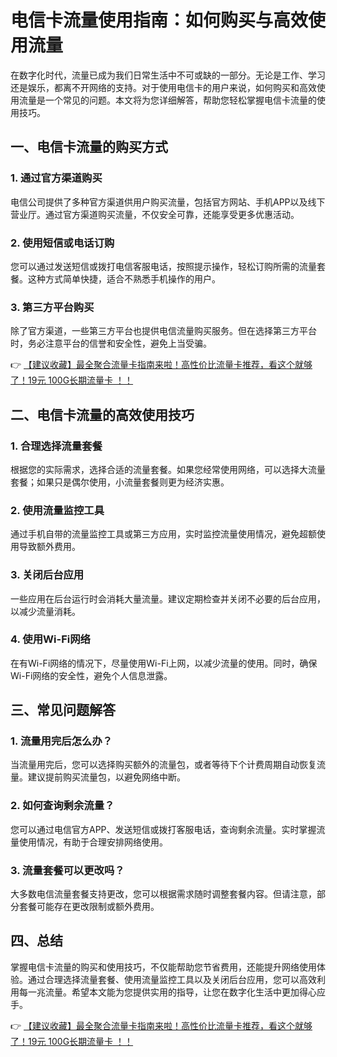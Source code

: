 # 电信卡流量使用指南：如何购买与高效使用流量

在数字化时代，流量已成为我们日常生活中不可或缺的一部分。无论是工作、学习还是娱乐，都离不开网络的支持。对于使用电信卡的用户来说，如何购买和高效使用流量是一个常见的问题。本文将为您详细解答，帮助您轻松掌握电信卡流量的使用技巧。

## 一、电信卡流量的购买方式

### 1. 通过官方渠道购买
电信公司提供了多种官方渠道供用户购买流量，包括官方网站、手机APP以及线下营业厅。通过官方渠道购买流量，不仅安全可靠，还能享受更多优惠活动。

### 2. 使用短信或电话订购
您可以通过发送短信或拨打电信客服电话，按照提示操作，轻松订购所需的流量套餐。这种方式简单快捷，适合不熟悉手机操作的用户。

### 3. 第三方平台购买
除了官方渠道，一些第三方平台也提供电信流量购买服务。但在选择第三方平台时，务必注意平台的信誉和安全性，避免上当受骗。

👉 [【建议收藏】最全聚合流量卡指南来啦！高性价比流量卡推荐，看这个就够了！19元 100G长期流量卡 ！！](https://bit.ly/Liuliangka)

## 二、电信卡流量的高效使用技巧

### 1. 合理选择流量套餐
根据您的实际需求，选择合适的流量套餐。如果您经常使用网络，可以选择大流量套餐；如果只是偶尔使用，小流量套餐则更为经济实惠。

### 2. 使用流量监控工具
通过手机自带的流量监控工具或第三方应用，实时监控流量使用情况，避免超额使用导致额外费用。

### 3. 关闭后台应用
一些应用在后台运行时会消耗大量流量。建议定期检查并关闭不必要的后台应用，以减少流量消耗。

### 4. 使用Wi-Fi网络
在有Wi-Fi网络的情况下，尽量使用Wi-Fi上网，以减少流量的使用。同时，确保Wi-Fi网络的安全性，避免个人信息泄露。

## 三、常见问题解答

### 1. 流量用完后怎么办？
当流量用完后，您可以选择购买额外的流量包，或者等待下个计费周期自动恢复流量。建议提前购买流量包，以避免网络中断。

### 2. 如何查询剩余流量？
您可以通过电信官方APP、发送短信或拨打客服电话，查询剩余流量。实时掌握流量使用情况，有助于合理安排网络使用。

### 3. 流量套餐可以更改吗？
大多数电信流量套餐支持更改，您可以根据需求随时调整套餐内容。但请注意，部分套餐可能存在更改限制或额外费用。

## 四、总结

掌握电信卡流量的购买和使用技巧，不仅能帮助您节省费用，还能提升网络使用体验。通过合理选择流量套餐、使用流量监控工具以及关闭后台应用，您可以高效利用每一兆流量。希望本文能为您提供实用的指导，让您在数字化生活中更加得心应手。

👉 [【建议收藏】最全聚合流量卡指南来啦！高性价比流量卡推荐，看这个就够了！19元 100G长期流量卡 ！！](https://bit.ly/Liuliangka)
